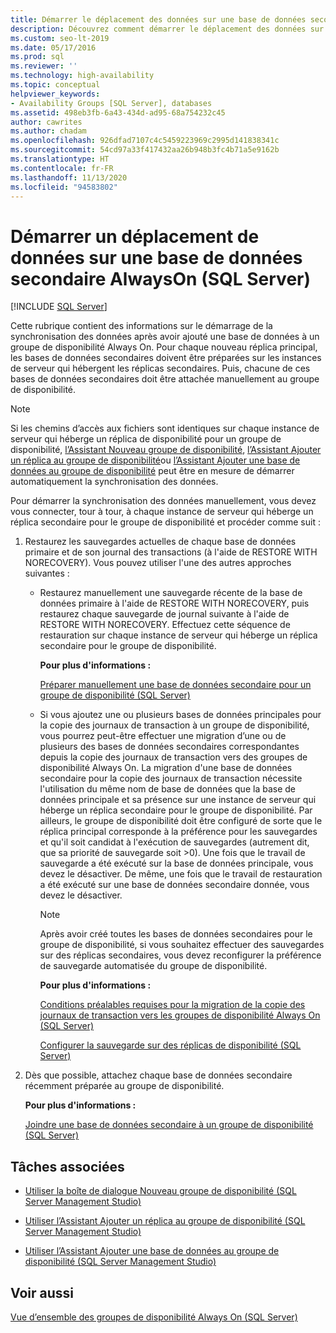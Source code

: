 ```yaml
---
title: Démarrer le déplacement des données sur une base de données secondaire
description: Découvrez comment démarrer le déplacement des données sur une base de données secondaire participant à un groupe de disponibilité Always On sur SQL Server.
ms.custom: seo-lt-2019
ms.date: 05/17/2016
ms.prod: sql
ms.reviewer: ''
ms.technology: high-availability
ms.topic: conceptual
helpviewer_keywords:
- Availability Groups [SQL Server], databases
ms.assetid: 498eb3fb-6a43-434d-ad95-68a754232c45
author: cawrites
ms.author: chadam
ms.openlocfilehash: 926dfad7107c4c5459223969c2995d141838341c
ms.sourcegitcommit: 54cd97a33f417432aa26b948b3fc4b71a5e9162b
ms.translationtype: HT
ms.contentlocale: fr-FR
ms.lasthandoff: 11/13/2020
ms.locfileid: "94583802"
---
```

# <a name="start-data-movement-on-an-always-on-secondary-database-sql-server"></a>Démarrer un déplacement de données sur une base de données secondaire AlwaysOn (SQL Server)
[!INCLUDE [SQL Server](../../../includes/applies-to-version/sqlserver.md)]

  Cette rubrique contient des informations sur le démarrage de la synchronisation des données après avoir ajouté une base de données à un groupe de disponibilité Always On. Pour chaque nouveau réplica principal, les bases de données secondaires doivent être préparées sur les instances de serveur qui hébergent les réplicas secondaires. Puis, chacune de ces bases de données secondaires doit être attachée manuellement au groupe de disponibilité.  
  
> [!NOTE]  
>  Si les chemins d’accès aux fichiers sont identiques sur chaque instance de serveur qui héberge un réplica de disponibilité pour un groupe de disponibilité, [l’Assistant Nouveau groupe de disponibilité](../../../database-engine/availability-groups/windows/use-the-availability-group-wizard-sql-server-management-studio.md), [l’Assistant Ajouter un réplica au groupe de disponibilité](../../../database-engine/availability-groups/windows/use-the-add-replica-to-availability-group-wizard-sql-server-management-studio.md)ou [l’Assistant Ajouter une base de données au groupe de disponibilité](../../../database-engine/availability-groups/windows/availability-group-add-database-to-group-wizard.md) peut être en mesure de démarrer automatiquement la synchronisation des données.  
  
 Pour démarrer la synchronisation des données manuellement, vous devez vous connecter, tour à tour, à chaque instance de serveur qui héberge un réplica secondaire pour le groupe de disponibilité et procéder comme suit :  
  
1.  Restaurez les sauvegardes actuelles de chaque base de données primaire et de son journal des transactions (à l'aide de RESTORE WITH NORECOVERY). Vous pouvez utiliser l'une des autres approches suivantes :  
  
    -   Restaurez manuellement une sauvegarde récente de la base de données primaire à l'aide de RESTORE WITH NORECOVERY, puis restaurez chaque sauvegarde de journal suivante à l'aide de RESTORE WITH NORECOVERY. Effectuez cette séquence de restauration sur chaque instance de serveur qui héberge un réplica secondaire pour le groupe de disponibilité.  
  
         **Pour plus d'informations :**  
  
         [Préparer manuellement une base de données secondaire pour un groupe de disponibilité &#40;SQL Server&#41;](../../../database-engine/availability-groups/windows/manually-prepare-a-secondary-database-for-an-availability-group-sql-server.md)  
  
    -   Si vous ajoutez une ou plusieurs bases de données principales pour la copie des journaux de transaction à un groupe de disponibilité, vous pourrez peut-être effectuer une migration d’une ou de plusieurs des bases de données secondaires correspondantes depuis la copie des journaux de transaction vers des groupes de disponibilité Always On. La migration d'une base de données secondaire pour la copie des journaux de transaction nécessite l'utilisation du même nom de base de données que la base de données principale et sa présence sur une instance de serveur qui héberge un réplica secondaire pour le groupe de disponibilité. Par ailleurs, le groupe de disponibilité doit être configuré de sorte que le réplica principal corresponde à la préférence pour les sauvegardes et qu'il soit candidat à l'exécution de sauvegardes (autrement dit, que sa priorité de sauvegarde soit >0). Une fois que le travail de sauvegarde a été exécuté sur la base de données principale, vous devez le désactiver. De même, une fois que le travail de restauration a été exécuté sur une base de données secondaire donnée, vous devez le désactiver.  
  
        > [!NOTE]  
        >  Après avoir créé toutes les bases de données secondaires pour le groupe de disponibilité, si vous souhaitez effectuer des sauvegardes sur des réplicas secondaires, vous devez reconfigurer la préférence de sauvegarde automatisée du groupe de disponibilité.  
  
         **Pour plus d'informations :**  
  
         [Conditions préalables requises pour la migration de la copie des journaux de transaction vers les groupes de disponibilité Always On &#40;SQL Server&#41;](../../../database-engine/availability-groups/windows/prereqs-migrating-log-shipping-to-always-on-availability-groups.md)  
  
         [Configurer la sauvegarde sur des réplicas de disponibilité &#40;SQL Server&#41;](../../../database-engine/availability-groups/windows/configure-backup-on-availability-replicas-sql-server.md)  
  
2.  Dès que possible, attachez chaque base de données secondaire récemment préparée au groupe de disponibilité.  
  
     **Pour plus d'informations :**  
  
     [Joindre une base de données secondaire à un groupe de disponibilité &#40;SQL Server&#41;](../../../database-engine/availability-groups/windows/join-a-secondary-database-to-an-availability-group-sql-server.md)  
  
##  <a name="related-tasks"></a><a name="LaunchWiz"></a> Tâches associées  
  
-   [Utiliser la boîte de dialogue Nouveau groupe de disponibilité &#40;SQL Server Management Studio&#41;](../../../database-engine/availability-groups/windows/use-the-new-availability-group-dialog-box-sql-server-management-studio.md)  
  
-   [Utiliser l’Assistant Ajouter un réplica au groupe de disponibilité &#40;SQL Server Management Studio&#41;](../../../database-engine/availability-groups/windows/use-the-add-replica-to-availability-group-wizard-sql-server-management-studio.md)  
  
-   [Utiliser l’Assistant Ajouter une base de données au groupe de disponibilité &#40;SQL Server Management Studio&#41;](../../../database-engine/availability-groups/windows/availability-group-add-database-to-group-wizard.md)  
  
## <a name="see-also"></a>Voir aussi  
 [Vue d’ensemble des groupes de disponibilité Always On (SQL Server)](../../../database-engine/availability-groups/windows/overview-of-always-on-availability-groups-sql-server.md)  
  
  
